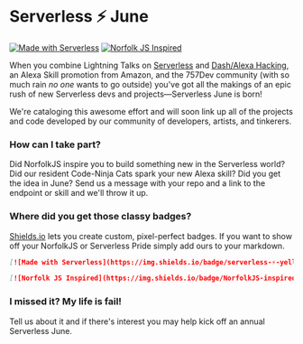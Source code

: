 # Serverless ⚡ June
[![Made with Serverless](https://img.shields.io/badge/serverless-⚡-yellow.svg?style=flat-square)](https://serverless.io) [![Norfolk JS Inspired](https://img.shields.io/badge/NorfolkJS-inspired-f3df49.svg?style=flat-square)](https://norfolkjs.org)

When you combine Lightning Talks on [Serverless](https://github.com/lynnaloo) and [Dash/Alexa Hacking](https://github.com/raelshark), an Alexa Skill promotion from Amazon, and the 757Dev community (with so much rain _no one_ wants to go outside) you've got all the makings of an epic rush of new Serverless devs and projects—Serverless June is born!

We're cataloging this awesome effort and will soon link up all of the projects and code developed by our community of developers, artists, and tinkerers.

### How can I take part?
Did NorfolkJS inspire you to build something new in the Serverless world? Did our resident Code-Ninja Cats spark your new Alexa skill? Did you get the idea in June? Send us a message with your repo and a link to the endpoint or skill and we'll throw it up.

### Where did you get those classy badges?
[Shields.io](https://shields.io) lets you create custom, pixel-perfect badges. If you want to show off your NorfolkJS or Serverless Pride simply add ours to your markdown.
```markdown
[![Made with Serverless](https://img.shields.io/badge/serverless-⚡-yellow.svg?style=flat-square)](https://serverless.io)
```
```markdown
[![Norfolk JS Inspired](https://img.shields.io/badge/NorfolkJS-inspired-f3df49.svg?style=flat-square)](https://norfolkjs.org)
```

### I missed it? My life is fail!
Tell us about it and if there's interest you may help kick off an annual Serverless June. 